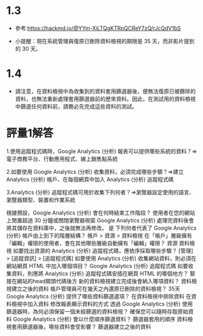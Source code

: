 # 1.3

* 參考:https://hackmd.io/@YYm-XiLTQgKTRpQCReY7zQ/rJcQdV1bS

* 小提醒：現在系統管理員復原已刪除資料檢視的期限是 35 天，而非影片提到的 30 天。

# 1.4

* 請注意，在資料檢視中為收集到的資料套用篩選器後，便無法復原已被篩除的資料，也無法重新處理套用篩選器前的歷來資料。因此，在測試用的資料檢視中篩選任何資料前，請務必先完成這些資料的測試。

# 評量1解答

1.使用追蹤程式碼時，Google Analytics (分析) 報表可以提供哪些系統的資料？=>電子商務平台、行動應用程式、線上銷售點系統

2.如要使用 Google Analytics (分析) 收集資料，必須完成哪些步驟？=>建立 Analytics (分析) 帳戶、在每個網頁中加入 Analytics (分析) 追蹤程式碼

3.Analytics (分析) 追蹤程式碼可用於收集下列何者？=>瀏覽器設定使用的語言、瀏覽器類型、裝置和作業系統

根據預設，Google Analytics (分析) 會在何時結束工作階段？
使用者在您的網站上閒置超過 30 分鐘或關閉瀏覽器視窗
Google Analytics (分析) 處理完資料後會將其儲存在資料庫中，之後就無法再修改。
是
下列何者代表了 Google Analytics (分析) 帳戶由上到下的階層結構？
帳戶 > 資源 > 資料檢視
在「帳戶」層級擁有「編輯」權限的使用者，會在其他哪些層級自動擁有「編輯」權限？
資源
資料檢視
如要找出資源的 Analytics (分析) 追蹤程式碼，應依序採取哪些步驟？
[管理] > [追蹤資訊] > [追蹤程式碼]
如要使用 Analytics (分析) 收集網站資料，則必須在網站網頁 HTML 中加入哪個項目？
Google Analytics (分析) 追蹤程式碼
如要收集資料，則應將 Analytics (分析) 追蹤程式碼安插在網頁 HTML 的哪個地方？
緊接在網站的head開頭代碼後方
新的資料檢視建立完成後會納入哪項資料？
資料檢視建立之後的資料
帳戶管理員可在幾天之內還原已刪除的資料檢視？
35天
Google Analytics (分析) 提供了哪些資料篩選選項？
在資料檢視中排除資料
在資料檢視中加入資料
修改報表顯示資料的方式
透過 Google Analytics (分析) 使用篩選器時，為何必須保留一個未經篩選的資料檢視？
確保您可以隨時存取原始資料
Google Analytics (分析) 會以什麼順序篩選資料？
篩選器套用的順序
資料檢視套用篩選器後，哪些資料會受影響？
篩選器建立之後的資料
